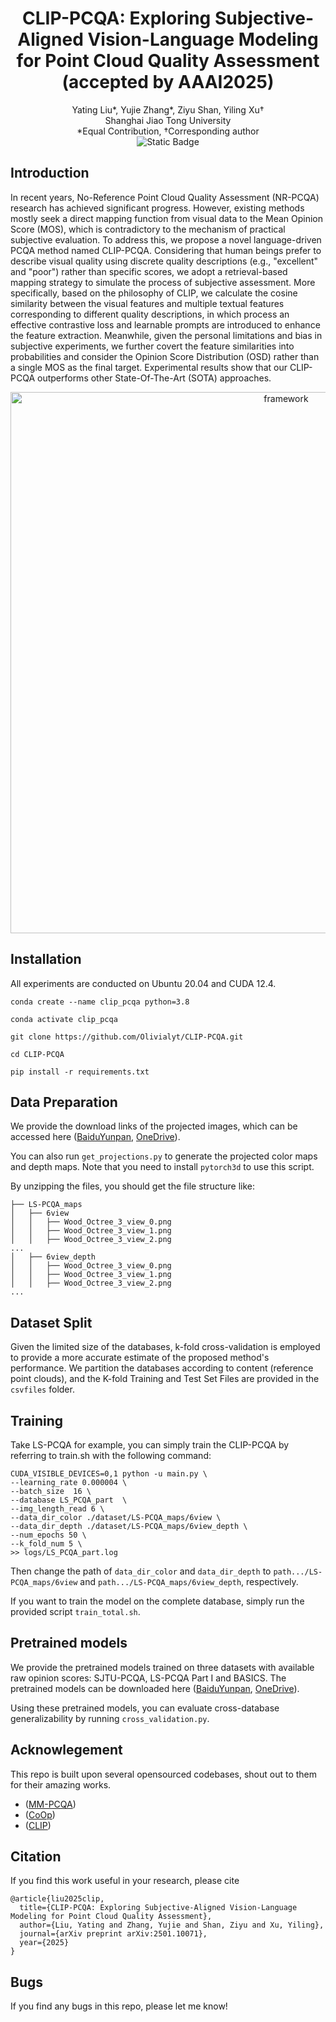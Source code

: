 <h1 style="text-align: center;">CLIP-PCQA: Exploring Subjective-Aligned Vision-Language Modeling for Point Cloud Quality Assessment (accepted by AAAI2025)</h1>
<p align="center">
Yating Liu*, Yujie Zhang*, Ziyu Shan, Yiling Xu†<br>
Shanghai Jiao Tong University<br>
  *Equal Contribution,     †Corresponding author<br>
  <img alt="Static Badge" src="https://img.shields.io/badge/2501.10071-brightgreen?label=arXiv%20paper&link=https%3A%2F%2Farxiv.org%2Fabs%2F2501.10071"> <br>
</p>

## Introduction
In recent years, No-Reference Point Cloud Quality Assessment (NR-PCQA) research has achieved significant progress. However, existing methods mostly seek a direct mapping function from visual data to the Mean Opinion Score (MOS), which is contradictory to the mechanism of practical subjective evaluation. To address this, we propose a novel language-driven PCQA method named CLIP-PCQA. Considering that human beings prefer to describe visual quality using discrete quality descriptions (e.g., "excellent" and "poor") rather than specific scores, we adopt a retrieval-based mapping strategy to simulate the process of subjective assessment. More specifically, based on the philosophy of CLIP, we calculate the cosine similarity between the visual features and multiple textual features corresponding to different quality descriptions, in which process an effective contrastive loss and learnable prompts are introduced to enhance the feature extraction. Meanwhile, given the personal limitations and bias in subjective experiments, we further covert the feature similarities into probabilities and consider the Opinion Score Distribution (OSD) rather than a single MOS as the final target. Experimental results show that our CLIP-PCQA outperforms other State-Of-The-Art (SOTA) approaches.
<p align="center">
<img width="866" alt="framework" src="https://github.com/user-attachments/assets/a307bb9e-d8c8-4699-9d71-074c263c0b09">
</p>

## Installation
All experiments are conducted on Ubuntu 20.04 and CUDA 12.4.
```
conda create --name clip_pcqa python=3.8

conda activate clip_pcqa

git clone https://github.com/Olivialyt/CLIP-PCQA.git

cd CLIP-PCQA

pip install -r requirements.txt
```

## Data Preparation
We provide the download links of the projected images, which can be accessed here ([BaiduYunpan](https://pan.baidu.com/s/1jgkaA7GYp6VZuONwPBq65g?pwd=0jgx), [OneDrive](https://sjtueducn-my.sharepoint.com/:f:/g/personal/olivialyt_sjtu_edu_cn/Eie4YnUaMzhPvNF9et0z4LgBauVcFQi5cUb3wtMtWTcUyw?e=dBTc8b)).

You can also run `get_projections.py` to generate the projected color maps and depth maps. Note that you need to install `pytorch3d` to use this script.

By unzipping the files, you should get the file structure like:
```
├── LS-PCQA_maps
│   ├── 6view
│   │   ├── Wood_Octree_3_view_0.png
│   │   ├── Wood_Octree_3_view_1.png
│   │   ├── Wood_Octree_3_view_2.png
...
│   ├── 6view_depth
│   │   ├── Wood_Octree_3_view_0.png
│   │   ├── Wood_Octree_3_view_1.png
│   │   ├── Wood_Octree_3_view_2.png
...
```

## Dataset Split
Given the limited size of the databases, k-fold cross-validation is employed to provide a more accurate estimate of the proposed method's performance. We partition the databases according to content (reference point clouds), and the K-fold Training and Test Set Files are provided in the `csvfiles` folder.

## Training
Take LS-PCQA for example, you can simply train the CLIP-PCQA by referring to train.sh with the following command:
```
CUDA_VISIBLE_DEVICES=0,1 python -u main.py \
--learning_rate 0.000004 \
--batch_size  16 \
--database LS_PCQA_part  \
--img_length_read 6 \
--data_dir_color ./dataset/LS-PCQA_maps/6view \
--data_dir_depth ./dataset/LS-PCQA_maps/6view_depth \
--num_epochs 50 \
--k_fold_num 5 \
>> logs/LS_PCQA_part.log
```
Then change the path of `data_dir_color` and `data_dir_depth` to `path.../LS-PCQA_maps/6view` and `path.../LS-PCQA_maps/6view_depth`, respectively.

If you want to train the model on the complete database, simply run the provided script `train_total.sh`.

## Pretrained models
We provide the pretrained models trained on three datasets with available raw opinion scores: SJTU-PCQA, LS-PCQA Part I and BASICS. The pretrained models can be downloaded here ([BaiduYunpan](https://pan.baidu.com/s/1TA3A4ScB_81y49gVvLQRlg?pwd=rmag), [OneDrive](https://sjtueducn-my.sharepoint.com/:u:/g/personal/olivialyt_sjtu_edu_cn/EcNVcC-1WLdPoNWzcmPuWrMB9Lk2E2EGexwhC0GkS6INCA?e=85gutB)).

Using these pretrained models, you can evaluate cross-database generalizability by running `cross_validation.py`.

## Acknowlegement
This repo is built upon several opensourced codebases, shout out to them for their amazing works.
* ([MM-PCQA](https://github.com/zzc-1998/MM-PCQA))
* ([CoOp](https://github.com/KaiyangZhou/CoOp))
* ([CLIP](https://github.com/openai/CLIP))

## Citation
If you find this work useful in your research, please cite
```
@article{liu2025clip,
  title={CLIP-PCQA: Exploring Subjective-Aligned Vision-Language Modeling for Point Cloud Quality Assessment},
  author={Liu, Yating and Zhang, Yujie and Shan, Ziyu and Xu, Yiling},
  journal={arXiv preprint arXiv:2501.10071},
  year={2025}
}
```

## Bugs
If you find any bugs in this repo, please let me know!
